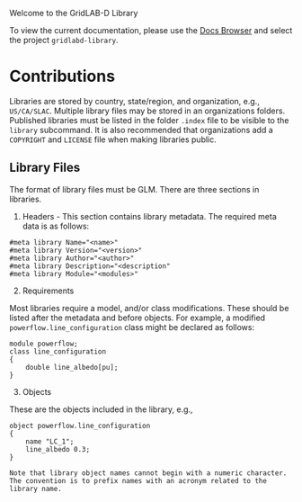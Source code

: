 Welcome to the GridLAB-D Library

To view the current documentation, please use the [Docs Browser](http://docs.gridlabd.us/) and select the project `gridlabd-library`.

# Contributions

Libraries are stored by country, state/region, and organization, e.g., `US/CA/SLAC`.  Multiple library files may be stored in an organizations folders.  Published libraries must be listed in the folder `.index` file to be visible to the `library` subcommand.  It is also recommended that organizations add a `COPYRIGHT` and `LICENSE` file when making libraries public.

## Library Files

The format of library files must be GLM.  There are three sections in libraries.

1. Headers - This section contains library metadata.  The required meta data is as follows:

~~~
#meta library Name="<name>"
#meta library Version="<version>"
#meta library Author="<author>"
#meta library Description="<description"
#meta library Module="<modules>"
~~~

2. Requirements

Most libraries require a model, and/or class modifications.  These should be listed after the metadata and before objects.  For example, a modified `powerflow.line_configuration` class might be declared as follows:

~~~
module powerflow;
class line_configuration
{
	double line_albedo[pu];
}
~~~

3. Objects

These are the objects included in the library, e.g.,

~~~
object powerflow.line_configuration
{
	name "LC_1";
	line_albedo 0.3;
}

Note that library object names cannot begin with a numeric character. The convention is to prefix names with an acronym related to the library name.